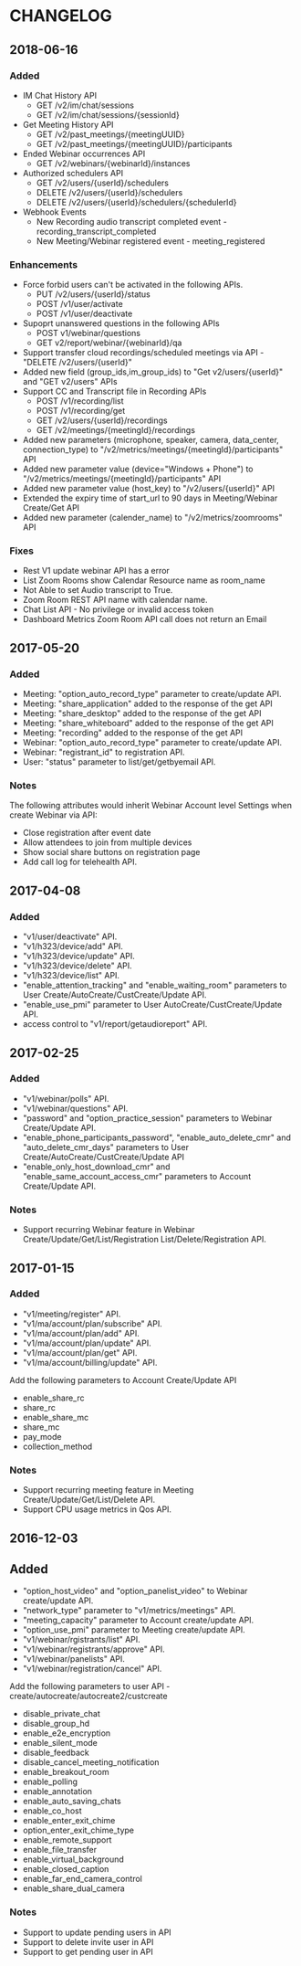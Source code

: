 # CHANGELOG

## 2018-06-16

### Added

- IM Chat History API
    - GET /v2/im/chat/sessions
    - GET /v2/im/chat/sessions/{sessionId}
- Get Meeting History API
    - GET /v2/past_meetings/{meetingUUID}
	- GET /v2/past_meetings/{meetingUUID}/participants 
- Ended Webinar occurrences API
	- GET /v2/webinars/{webinarId}/instances
- Authorized schedulers API
	- GET /v2/users/{userId}/schedulers	
	- DELETE /v2/users/{userId}/schedulers
	- DELETE /v2/users/{userId}/schedulers/{schedulerId}
- Webhook Events
    - New Recording audio transcript completed event - recording_transcript_completed
    - New Meeting/Webinar registered event - meeting_registered

### Enhancements
- Force forbid users can't be activated in the following APIs.
	- PUT /v2/users/{userId}/status
	- POST /v1/user/activate
	- POST /v1/user/deactivate
- Supoprt unanswered questions in the following APIs
	- POST v1/webinar/questions
	- GET v2/report/webinar/{webinarId}/qa
- Support transfer cloud recordings/scheduled meetings via API - "DELETE /v2/users/{userId}"
- Added new field (group_ids,im_group_ids) to "Get v2/users/{userId}" and "GET v2/users" APIs
- Support CC and Transcript file in Recording APIs
	- POST /v1/recording/list
	- POST /v1/recording/get
	- GET /v2/users/{userId}/recordings
    - GET /v2/meetings/{meetingId}/recordings
- Added new parameters (microphone, speaker, camera, data_center, connection_type) to "/v2/metrics/meetings/{meetingId}/participants" API
- Added new parameter value (device="Windows + Phone") to "/v2/metrics/meetings/{meetingId}/participants" API
- Added new parameter value (host_key) to "/v2/users/{userId}" API
- Extended the expiry time of start_url to 90 days in Meeting/Webinar Create/Get API
- Added new parameter (calender_name) to "/v2/metrics/zoomrooms" API

### Fixes
- Rest V1 update webinar API has a error
- List Zoom Rooms show Calendar Resource name as room_name
- Not Able to set Audio transcript to True.
- Zoom Room REST API name with calendar name.
- Chat List API - No privilege or invalid access token
- Dashboard Metrics Zoom Room API call does not return an Email



## 2017-05-20

### Added

- Meeting: "option_auto_record_type" parameter to create/update API.
- Meeting: "share_application" added to the response of the get API
- Meeting: "share_desktop" added to the response of the get API
- Meeting: "share_whiteboard" added to the response of the get API
- Meeting: "recording" added to the response of the get API
- Webinar: "option_auto_record_type" parameter to create/update API.
- Webinar: "registrant_id" to registration API.
- User: "status" parameter to list/get/getbyemail API.

### Notes

The following attributes would inherit Webinar Account level Settings when create Webinar via API:
- Close registration after event date
- Allow attendees to join from multiple devices
- Show social share buttons on registration page
- Add call log for telehealth API.

## 2017-04-08

### Added

- "v1/user/deactivate" API.
- "v1/h323/device/add" API.
- "v1/h323/device/update" API.
- "v1/h323/device/delete" API.
- "v1/h323/device/list" API.
- "enable_attention_tracking" and "enable_waiting_room" parameters to User Create/AutoCreate/CustCreate/Update API.
- "enable_use_pmi" parameter to User AutoCreate/CustCreate/Update API.
- access control to "v1/report/getaudioreport" API.

## 2017-02-25

### Added

- "v1/webinar/polls" API.
- "v1/webinar/questions" API.
- "password" and "option_practice_session" parameters to Webinar Create/Update API.
- "enable_phone_participants_password", "enable_auto_delete_cmr" and "auto_delete_cmr_days" parameters to User Create/AutoCreate/CustCreate/Update API
- "enable_only_host_download_cmr" and "enable_same_account_access_cmr" parameters to Account Create/Update API.

### Notes

- Support recurring Webinar feature in Webinar Create/Update/Get/List/Registration List/Delete/Registration API.

## 2017-01-15

### Added

- "v1/meeting/register" API.
- "v1/ma/account/plan/subscribe" API.
- "v1/ma/account/plan/add" API.
- "v1/ma/account/plan/update" API.
- "v1/ma/account/plan/get" API.
- "v1/ma/account/billing/update" API.

Add the following parameters to Account Create/Update API
- enable_share_rc
- share_rc
- enable_share_mc
- share_mc
- pay_mode
- collection_method

### Notes

- Support recurring meeting feature in Meeting Create/Update/Get/List/Delete API.
- Support CPU usage metrics in Qos API.

## 2016-12-03

## Added

-  "option_host_video" and "option_panelist_video" to Webinar create/update API.
-  "network_type" parameter to "v1/metrics/meetings" API.
-  "meeting_capacity" parameter to Account create/update API.
-  "option_use_pmi" parameter to Meeting create/update API.
-  "v1/webinar/rgistrants/list" API.
-  "v1/webinar/registrants/approve" API.
-  "v1/webinar/panelists" API.
-  "v1/webinar/registration/cancel" API.

Add the following parameters to user API - create/autocreate/autocreate2/custcreate
- disable_private_chat
- disable_group_hd
- enable_e2e_encryption
- enable_silent_mode
- disable_feedback
- disable_cancel_meeting_notification
- enable_breakout_room
- enable_polling
- enable_annotation
- enable_auto_saving_chats
- enable_co_host
- enable_enter_exit_chime
- option_enter_exit_chime_type
- enable_remote_support
- enable_file_transfer
- enable_virtual_background
- enable_closed_caption
- enable_far_end_camera_control
- enable_share_dual_camera

### Notes

- Support to update pending users in API
- Support to delete invite user in API
- Support to get pending user in API